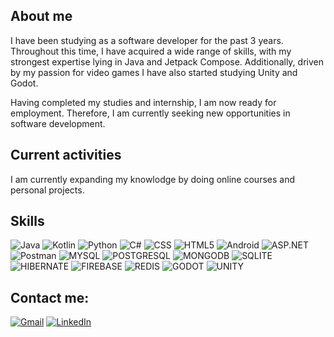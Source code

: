 ## About me
I have been studying as a software developer for the past 3 years. Throughout this time, I have acquired a wide range of skills, with my strongest expertise lying in Java and Jetpack Compose.
Additionally, driven by my passion for video games I have also started studying Unity and Godot.

Having completed my studies and internship, I am now ready for employment. Therefore, I am currently seeking new opportunities in software development.

## Current activities
I am currently expanding my knowlodge by doing online courses and personal projects.
## Skills

![Java](https://img.shields.io/badge/Java-ED8B00?style=for-the-badge&logo=java&logoColor=white)
![Kotlin](https://img.shields.io/badge/KOTLIN-4023ff?style=for-the-badge&logo=Kotlin&logoColor=white)
![Python](https://img.shields.io/badge/Python-3776AB?style=for-the-badge&logo=python&logoColor=white)
![C#](https://img.shields.io/badge/C%23-239120?style=for-the-badge&logo=c-sharp&logoColor=white)
![CSS](https://img.shields.io/badge/CSS3-1572B6?style=for-the-badge&logo=css3&logoColor=white)
![HTML5](https://img.shields.io/badge/HTML5-E34F26?style=for-the-badge&logo=html5&logoColor=white)
![Android](https://img.shields.io/badge/ANDROID-4023ff?style=for-the-badge&logo=Android&logoColor=white)
![ASP.NET](https://img.shields.io/badge/ASP.NET-512BD4?style=for-the-badge&logo=dotnet&logoColor=white)
![Postman](https://img.shields.io/badge/Postman-FF6C37?style=for-the-badge&logo=Postman&logoColor=white)
![MYSQL](https://img.shields.io/badge/MySQL-00000F?style=for-the-badge&logo=mysql&logoColor=white)
![POSTGRESQL](https://img.shields.io/badge/PostgreSQL-316192?style=for-the-badge&logo=postgresql&logoColor=white)
![MONGODB](https://img.shields.io/badge/MongoDB-4EA94B?style=for-the-badge&logo=mongodb&logoColor=white)
![SQLITE](https://img.shields.io/badge/SQLite-07405E?style=for-the-badge&logo=sqlite&logoColor=white)
![HIBERNATE](https://img.shields.io/badge/Hibernate-59666C?style=for-the-badge&logo=Hibernate&logoColor=white)
![FIREBASE](https://img.shields.io/badge/firebase-ffca28?style=for-the-badge&logo=firebase&logoColor=black)
![REDIS](https://img.shields.io/badge/redis-%23DD0031.svg?&style=for-the-badge&logo=redis&logoColor=white)
![GODOT](https://img.shields.io/badge/Godot-478CBF?style=for-the-badge&logo=GodotEngine&logoColor=white)
![UNITY](https://img.shields.io/badge/Unity-100000?style=for-the-badge&logo=unity&logoColor=white)



## Contact me:
[![Gmail](https://img.shields.io/badge/Gmail-D14836?style=for-the-badge&logo=gmail&logoColor=white)](mailto:aluest1386@ieselcaminas.org)
[![LinkedIn](https://img.shields.io/badge/LinkedIn-0077B5?style=for-the-badge&logo=linkedin&logoColor=white)](https://www.linkedin.com/in/pedro-estor-fernández-1aa254269)
